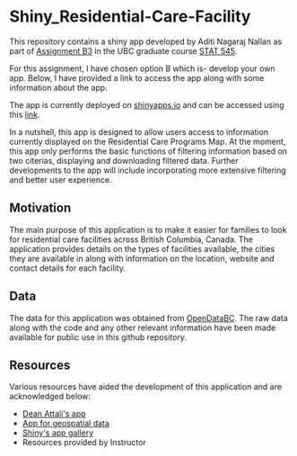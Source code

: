 # Shiny_Residential-Care-Facility

This repository contains a shiny app developed by Aditi Nagaraj Nallan as part of [Assignment B3](https://stat545.stat.ubc.ca/assignments/assignment-b3/) in the UBC graduate course [STAT 545](https://stat545.stat.ubc.ca/). 

For this assignment, I have chosen option B which is- develop your own app. Below, I have provided a link to access the app along with some information about the app. 

The app is currently deployed on [shinyapps.io](https://www.shinyapps.io/) and can be accessed using this [link](https://aditi-nagaraj.shinyapps.io/shiny-aditi48n/?_ga=2.226158047.412501495.1637968541-164894795.1637870183).

In a nutshell, this app is designed to allow users access to information currently displayed on the Residential Care Programs Map. At the moment, this app only performs the basic functions of filtering information based on two citerias, displaying and downloading filtered data. Further developments to the app will include incorporating more extensive filtering and better user experience. 


## Motivation

The main purpose of this application is to make it easier for families to look for residential care facilities across British Columbia, Canada. The application provides details on the types of facilities available, the cities they are available in along with information on the location, website and contact details for each facility.


## Data 

The data for this application was obtained from [OpenDataBC](https://catalogue.data.gov.bc.ca/dataset/residential-care-facilities). The raw data along with the code and any other relevant information have been made available for public use in this github repository.

## Resources

Various resources have aided the development of this application and are acknowledged below:

* [Dean Attali's app](https://deanattali.com/blog/building-shiny-apps-tutorial/)
* [App for geospatial data](https://www.paulamoraga.com/book-geospatial/sec-shinyexample.html)
* [Shiny's app gallery](https://shiny.rstudio.com/gallery/)
* Resources provided by Instructor
